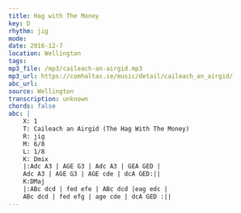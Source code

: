 ```yaml
---
title: Hag with The Money
key: D
rhythm: jig
mode: 
date: 2016-12-7
location: Wellington
tags: 
mp3_file: /mp3/caileach-an-airgid.mp3
mp3_url: https://comhaltas.ie/music/detail/caileach_an_airgid/
abc_url: 
source: Wellington
transcription: unknown
chords: false
abc: |
    X: 1
    T: Caileach an Airgid (The Hag With The Money)
    R: jig
    M: 6/8
    L: 1/8
    K: Dmix
    |:Adc A3 | AGE G3 | Adc A3 | GEA GED |
    Adc A3 | AGE G3 | AGE cde | dcA GED:||
    K:DMaj
    |:ABc dcd | fed efe | ABc dcd |eag edc |
    ABc dcd | fed efg | age cde | dcA GED :||
---
```


